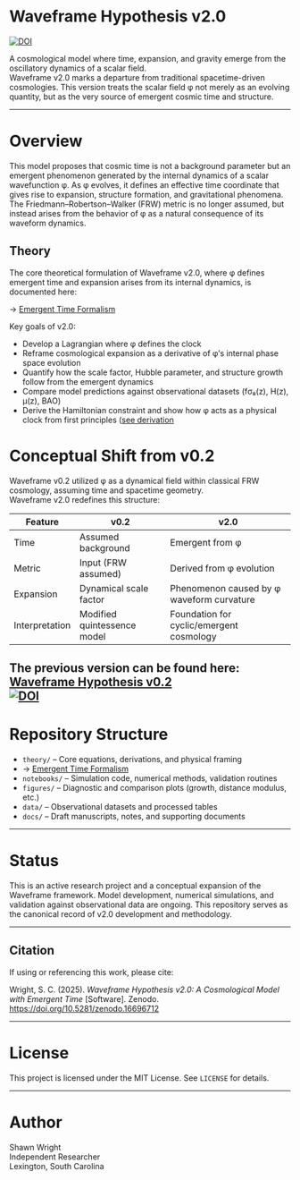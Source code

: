 # Waveframe Hypothesis v2.0

[![DOI](https://zenodo.org/badge/1030461404.svg)](https://doi.org/10.5281/zenodo.16696712)

A cosmological model where time, expansion, and gravity emerge from the oscillatory dynamics of a scalar field.  
Waveframe v2.0 marks a departure from traditional spacetime-driven cosmologies. This version treats the scalar field φ not merely as an evolving quantity, but as the very source of emergent cosmic time and structure. 

---

# Overview

This model proposes that cosmic time is not a background parameter but an emergent phenomenon generated by the internal dynamics of a scalar wavefunction φ. As φ evolves, it defines an effective time coordinate that gives rise to expansion, structure formation, and gravitational phenomena. The Friedmann–Robertson–Walker (FRW) metric is no longer assumed, but instead arises from the behavior of φ as a natural consequence of its waveform dynamics.

## Theory

The core theoretical formulation of Waveframe v2.0, where φ defines emergent time and expansion arises from its internal dynamics, is documented here:

→ [Emergent Time Formalism](theory/emergent_time_formalism.md)

Key goals of v2.0:
- Develop a Lagrangian where φ defines the clock
- Reframe cosmological expansion as a derivative of φ’s internal phase space evolution
- Quantify how the scale factor, Hubble parameter, and structure growth follow from the emergent dynamics
- Compare model predictions against observational datasets (fσ₈(z), H(z), μ(z), BAO)
- Derive the Hamiltonian constraint and show how φ acts as a physical clock from first principles ([see derivation](theory/hamiltonian-clock-derivation.md)

# Conceptual Shift from v0.2

Waveframe v0.2 utilized φ as a dynamical field within classical FRW cosmology, assuming time and spacetime geometry.  
Waveframe v2.0 redefines this structure:

| Feature | v0.2 | v2.0 |
|--------|------|------|
| Time | Assumed background | Emergent from φ |
| Metric | Input (FRW assumed) | Derived from φ evolution |
| Expansion | Dynamical scale factor | Phenomenon caused by φ waveform curvature |
| Interpretation | Modified quintessence model | Foundation for cyclic/emergent cosmology |

The previous version can be found here:  
[Waveframe Hypothesis v0.2](https://doi.org/10.5281/zenodo.16657151)  
[![DOI](https://zenodo.org/badge/DOI/10.5281/zenodo.16657151.svg)](https://doi.org/10.5281/zenodo.16657151)
---

# Repository Structure

- `theory/` – Core equations, derivations, and physical framing
-   → [Emergent Time Formalism](theory/emergent_time_formalism.md)
- `notebooks/` – Simulation code, numerical methods, validation routines
- `figures/` – Diagnostic and comparison plots (growth, distance modulus, etc.)
- `data/` – Observational datasets and processed tables
- `docs/` – Draft manuscripts, notes, and supporting documents

---

# Status

This is an active research project and a conceptual expansion of the Waveframe framework. Model development, numerical simulations, and validation against observational data are ongoing. This repository serves as the canonical record of v2.0 development and methodology.

---

## Citation

If using or referencing this work, please cite:

Wright, S. C. (2025). *Waveframe Hypothesis v2.0: A Cosmological Model with Emergent Time* [Software]. Zenodo. https://doi.org/10.5281/zenodo.16696712


---

# License

This project is licensed under the MIT License. See `LICENSE` for details.

---

# Author

Shawn Wright  
Independent Researcher  
Lexington, South Carolina
